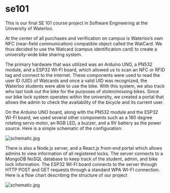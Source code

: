 # se101

This is our final SE 101 course project in Software Engineering at the University of Waterloo.

At the center of all purchases and verification on campus is Waterloo’s own NFC (near-field communication) compatible object called the WatCard. We thus decided to use the Watcard (campus identification card) to create a university-wide bike sharing system. 

The primary hardware that was utilized was an Arduino UNO, a PN532 module, and a ESP32 WI-FI board, which allowed us to scan an NFC or RFID tag and connect to the internet. These components were used to read the user ID (UID) of Watcards and once a valid UID was recognized, the Waterloo students were able to use the bike. With this system, we also track who last took out the bike for the purposes of stolen/missing bikes. Since our bike lock system operates within the university, we created a portal that allows the admin to check the availability of the bicycle and its current user.

On the Arduino UNO board, along with the PN532 module and the ESP32 WI-FI board, we used several other components such as a 180 degree rotating servo motor, an RGB LED, a buzzer, and a 9V battery as the power source. Here is a simple schematic of the configuration: 

![schematic.jpg](https://github.com/jasonmilad/se101/blob/main/schematic.jpg?raw=true)

There is also a Node.js server, and a React.js front-end portal which allows admins to view information of all registered locks. The server connects to a MongoDB NoSQL database to keep track of the student, admin, and bike lock information. The ESP32 WI-FI board connects to the server through HTTP POST and GET requests through a standard WPA WI-FI connection. Here is a flow chart describing the structure of our project

![schematic.jpg](https://github.com/jasonmilad/se101/blob/main/project_structure.jpg?raw=true)
